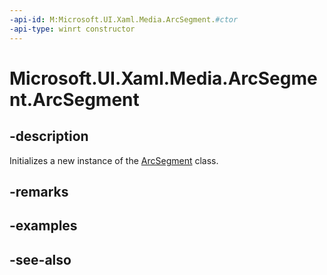 ```yaml
---
-api-id: M:Microsoft.UI.Xaml.Media.ArcSegment.#ctor
-api-type: winrt constructor
---
```


<!-- Method syntax
public ArcSegment()
-->

# Microsoft.UI.Xaml.Media.ArcSegment.ArcSegment

## -description
Initializes a new instance of the [ArcSegment](arcsegment.md) class.

## -remarks

## -examples

## -see-also
